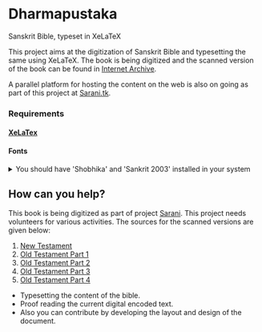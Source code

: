 # Dharmapustaka
Sanskrit Bible, typeset in XeLaTeX

This project aims at the digitization of Sanskrit Bible and typesetting the same using XeLaTeX.
The book is being digitized and the scanned version of the book can be found in [Internet Archive](https://archive.org/details/dharmmapustakasy00brit).

A parallel platform for hosting the content on the web is also on going as part of this project at [Sarani.tk](http://www.sarani.tk).

### Requirements

#### [XeLaTex](https://www.latex-project.org/get/)


#### Fonts
<details>
<summary>You should have 'Shobhika' and 'Sankrit 2003' installed in your system</summary>
 You can download shobhika fonts from [https://github.com/Sandhi-IITBombay/Shobhika/releases]
 You can download Sanskrit 2003 font from [https://omkarananda-ashram.org/Sanskrit/sanskrit2003.zip]
</details>

## How can you help?
This book is being digitized as part of project [Sarani](http://www.sarani.tk). This project needs volunteers for various activities.
The sources for the scanned versions are given below:
1. [New Testament](https://archive.org/details/dharmmapustakasy00brit)
2. [Old Testament Part 1](http://www.archive.org/details/holybibleinsansc00gill)
3. [Old Testament Part 2](http://www.archive.org/details/holybibleinsansc02weng)
4. [Old Testament Part 3](http://www.archive.org/details/holybibleinsansc03weng)
5. [Old Testament Part 4](http://www.archive.org/details/holybibleinsansc04weng)

* Typesetting the content of the bible.
* Proof reading the current digital encoded text.
* Also you can contribute by developing the layout and design of the document.
